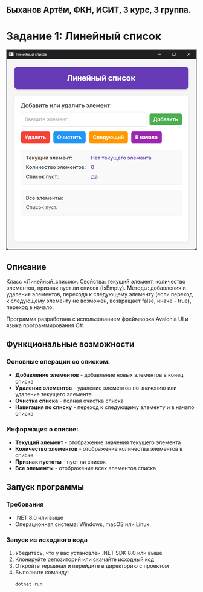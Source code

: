 ## Быханов Артём, ФКН, ИСИТ, 3 курс, 3 группа.

# Задание 1: Линейный список
![Скриншот приложения](images/image_app.png)

## Описание
Класс «Линейный_список».
Свойства: текущий элемент, количество элементов, признак пуст ли список (IsEmpty).
Методы: добавления и удаления элементов, перехода к следующему элементу (если переход к следующему элементу не возможен, возвращает false, иначе - true), переход в начало.

Программа разработана с использованием фреймворка Avalonia UI и языка программирования C#.

## Функциональные возможности

### Основные операции со списком:
- **Добавление элементов** - добавление новых элементов в конец списка
- **Удаление элементов** - удаление элементов по значению или удаление текущего элемента
- **Очистка списка** - полная очистка списка
- **Навигация по списку** - переход к следующему элементу и в начало списка

### Информация о списке:
- **Текущий элемент** - отображение значения текущего элемента
- **Количество элементов** - отображение количества элементов в списке
- **Признак пустоты** - пуст ли список
- **Все элементы** - отображение всех элементов списка

## Запуск программы

### Требования
- .NET 8.0 или выше
- Операционная система: Windows, macOS или Linux

### Запуск из исходного кода
1. Убедитесь, что у вас установлен .NET SDK 8.0 или выше
2. Клонируйте репозиторий или скачайте исходный код
3. Откройте терминал и перейдите в директорию с проектом
4. Выполните команду:
   ```
   dotnet run
   ```